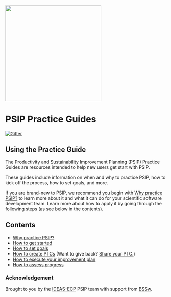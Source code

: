 
<img src="https://bssw-psip.github.io/assets/images/psip_logo.png" width="300">

# PSIP Practice Guides

[![Gitter](https://badges.gitter.im/bssw-psip/community.svg)](https://gitter.im/bssw-psip/community?utm_source=badge&utm_medium=badge&utm_campaign=pr-badge)

## Using the Practice Guide

The Productivity and Sustainability Improvement Planning (PSIP) Practice
Guides are resources intended to help new users get start with PSIP.

These guides include information on when and why to practice PSIP, how to kick
off the process, how to set goals, and more.

If you are brand-new to PSIP, we recommend you begin with
[Why practice PSIP?](/practice-guides/pages/why_practice_PSIP.html) to learn more about it and
what it can do for your scientific software development team. Learn more about
how to apply it by going through the following steps (as see below in the
contents).


## Contents

- [Why practice PSIP?](/practice-guides/pages/why_practice_PSIP.html)
- [How to get started](/practice-guides/pages/how_to_start.html)
- [How to set goals](/practice-guides/pages/how_to_set_goals.html)
- [How to create PTCs](/practice-guides/pages/how_to_create_ptc.html)
  (Want to give back? [Share your PTC.](/ptc-catalog/pages/how-to-contribute.html))
- [How to execute your improvement plan](/practice-guides/pages/how_to_execute_plan.html)
- [How to assess progress](/practice-guides/pages/how_to_assess_progress.html)

### Acknowledgement

Brought to you by the [IDEAS-ECP](https://ideas-productivity.org) PSIP team
with support from [BSSw](https://bssw.io).
